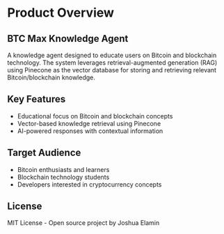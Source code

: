 # Product Overview

## BTC Max Knowledge Agent

A knowledge agent designed to educate users on Bitcoin and blockchain technology. The system leverages retrieval-augmented generation (RAG) using Pinecone as the vector database for storing and retrieving relevant Bitcoin/blockchain knowledge.

## Key Features
- Educational focus on Bitcoin and blockchain concepts
- Vector-based knowledge retrieval using Pinecone
- AI-powered responses with contextual information

## Target Audience
- Bitcoin enthusiasts and learners
- Blockchain technology students
- Developers interested in cryptocurrency concepts

## License
MIT License - Open source project by Joshua Elamin